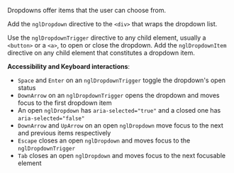Dropdowns offer items that the user can choose from.

Add the `nglDropdown` directive to the `<div>` that wraps the dropdown list.

Use the `nglDropdownTrigger` directive to any child element, usually a `<button>` or a `<a>`, to open or close the dropdown.
Add the `nglDropdownItem` directive on any child element that constitutes a dropdown item.

**Accessibility and Keyboard interactions**:

  * `Space` and `Enter` on an `nglDropdownTrigger` toggle the dropdown's open status
  * `DownArrow` on an `nglDropdownTrigger` opens the dropdown and moves focus to the first dropdown item
  * An open `nglDropdown` has `aria-selected="true"` and a closed one has `aria-selected="false"`
  * `DownArrow` and `UpArrow` on an open `nglDropdown` move focus to the next and previous items respectively
  * `Escape` closes an open `nglDropdown` and moves focus to the `nglDropdownTrigger`
  * `Tab` closes an open `nglDropdown` and moves focus to the next focusable element

